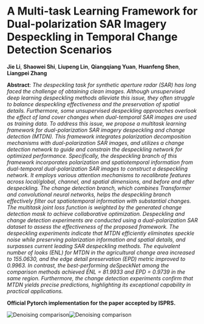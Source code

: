 # A Multi-task Learning Framework for Dual-polarization SAR Imagery Despeckling in Temporal Change Detection Scenarios

**Jie Li**, **Shaowei Shi**, **Liupeng Lin**, **Qiangqiang Yuan**, **Huanfeng Shen**, **Liangpei Zhang**

**Abstract**:
_The despeckling task for synthetic aperture radar (SAR) has long faced the challenge of obtaining clean images. Although unsupervised deep learning despeckling methods alleviate this issue, they often struggle to balance despeckling effectiveness and the preservation of spatial details. Furthermore, some unsupervised despeckling approaches overlook the effect of land cover changes when dual-temporal SAR images are used as training data. To address this issue, we propose a multitask learning framework for dual-polarization SAR imagery despeckling and change detection (MTDN). This framework integrates polarization decomposition mechanisms with dual-polarization SAR images, and utilizes a change detection network to guide and constrain the despeckling network for optimized performance. Specifically, the despeckling branch of this framework incorporates polarization and spatiotemporal information from dual-temporal dual-polarization SAR images to construct a despeckling network. It employs various attention mechanisms to recalibrate features across local/global, channel, and spatial dimensions, and before and after despeckling. The change detection branch, which combines Transformer and convolutional neural networks, helps the despeckling branch effectively filter out spatiotemporal information with substantial changes. The multitask joint loss function is weighted by the generated change detection mask to achieve collaborative optimization. Despeckling and change detection experiments are conducted using a dual-polarization SAR dataset to assess the effectiveness of the proposed framework. The despeckling experiments indicate that MTDN efficiently eliminates speckle noise while preserving polarization information and spatial details, and surpasses current leading SAR despeckling methods. The equivalent number of looks (ENL) for MTDN in the agricultural change area increased to 155.0630, and the edge detail preservation (EPD) metric improved to 0.9963. In contrast, the best-performing deSpeckNet among the comparison methods achieved ENL = 81.9933 and EPD = 0.9739 in the same region. Furthermore, the change detection experiments confirm that MTDN yields precise predictions, highlighting its exceptional capability in practical applications._

**Official Pytorch implementation for the paper accepted by ISPRS.**

![Denoising comparison](img/Comparison_results_1.png "Denoising comparison")![Denoising comparison](img/Comparison_results_2.png "Denoising comparison")

